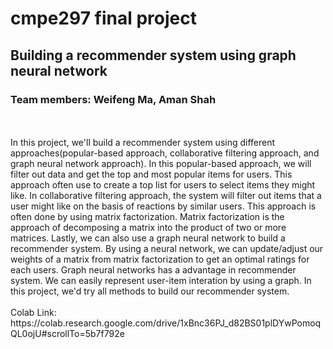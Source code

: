 # cmpe297 final project
## Building a recommender system using graph neural network
### Team members:  Weifeng Ma,  Aman Shah
</br>
</br>
In this project, we'll build a recommender system using different approaches(popular-based approach, collaborative filtering approach, and graph neural network approach). In this popular-based approach, we will filter out data and get the top and most popular items for users. This approach often use to create a top list for users to select items they might like. In collaborative filtering approach, the system will filter out items that a user might like on the basis of reactions by similar users. This approach is often done by using matrix factorization. Matrix factorization is the approach of decomposing a matrix into the product of two or more matrices. Lastly, we can also use a graph neural network to build a recommender system. By using a neural network, we can update/adjust our weights of a matrix from matrix factorization to get an optimal ratings for each users. Graph neural networks has a advantage in recommender system. We can easily represent user-item interation by using a graph. In this project, we'd try all methods to build our recommender system. </br>
</br>
Colab Link: https://colab.research.google.com/drive/1xBnc36PJ_d82BS01plDYwPomoqQL0ojU#scrollTo=5b7f792e </br>
